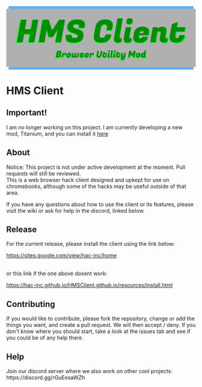 <div id="logo-header" style="display:grid;place-items:center;">
  <img src="https://raw.githubusercontent.com/Hac-Inc/HMSClient.github.io/master/resources/hmsclientbanner.png">
</div>
<h1>
  HMS Client
</h1>
<h2>
  Important!  
</h2>
<p>
  I am no longer working on this project. I am currently developing a new mod, Titanium, and you can install it <a href="https://sites.google.com/view/hac-inc/home">here</a>
</p>
<h2>
  About
</h2>
<p>
  Notice: This project is not under active development at the moment. Pull requests will still be reviewed.
  <br>
  This is a web browser hack client designed and upkept for use on chromebooks, although some of the hacks may be useful outside of that area.
</p>
<p>
  If you have any questions about how to use the client or its features, please visit the wiki or ask for help in the discord, linked below.
</p>
<h2>
  Release
</h2>
<p>
  For the current release, please install the client using the link below:
</p>
<a href="https://sites.google.com/view/hac-inc/home">
  https://sites.google.com/view/hac-inc/home
</a>
<br>
<br>
<p>
  or this link if the one above dosent work:
</p>
<a href="https://hac-inc.github.io/HMSClient.github.io/resources/install.html">
  https://hac-inc.github.io/HMSClient.github.io/resources/install.html
</a>
<br>
<h2>
  Contributing
</h2>
<p>
  If you would like to contribute, please fork the repository, change or add the things you want, and create a pull request. We will then accept / deny. If you don't know where you should start, take a look at the issues tab and see if you could be of any help there.
</p>
<h2>
  Help
</h2>
<p>
  Join our discord server where we also work on other cool projects: https://discord.gg/rGuEesaWZh
</p>
